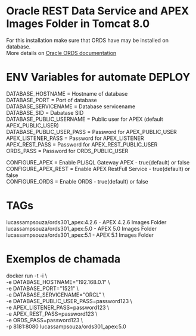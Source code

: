 # Oracle REST Data Service and APEX Images Folder in Tomcat 8.0

For this installation make sure that ORDS have may be installed on database.  
More details on [Oracle ORDS documentation](http://docs.oracle.com/cd/E56351_01/doc.30/e56293/install.htm#CHDDIFEC)

# ENV Variables for automate DEPLOY  
DATABASE_HOSTNAME = Hostname of database  
DATABASE_PORT = Port of database  
DATABASE_SERVICENAME = Database servicename  
DATABASE_SID = Dabatase SID  
DATABASE_PUBLIC_USERNAME = Public user for APEX (default APEX_PUBLIC_USER)  
DATABASE_PUBLIC_USER_PASS = Password for APEX_PUBLIC_USER  
APEX_LISTENER_PASS = Password for APEX_LISTENER  
APEX_REST_PASS = Password for APEX_REST_PUBLIC_USER  
ORDS_PASS = Password for ORDS_PUBLIC_USER  
  
CONFIGURE_APEX = Enable PL/SQL Gateway APEX - true(default) or false  
CONFIGURE_APEX_REST = Enable APEX RestFull Service - true(default) or false  
CONFIGURE_ORDS = Enable ORDS - true(default) or false  
  
# TAGs
lucassampsouza/ords301_apex:4.2.6 - APEX 4.2.6 Images Folder  
lucassampsouza/ords301_apex:5.0   - APEX 5.0 Images Folder  
lucassampsouza/ords301_apex:5.1   - APEX 5.1 Images Folder  
  
  
# Exemplos de chamada
docker run -t -i \  
	-e DATABASE_HOSTNAME="192.168.0.1" \  
	-e DATABASE_PORT="1521" \  
	-e DATABASE_SERVICENAME="ORCL" \  
	-e DATABASE_PUBLIC_USER_PASS=password123 \  
	-e APEX_LISTENER_PASS=password123 \  
	-e APEX_REST_PASS=password123 \  
	-e ORDS_PASS=password123 \  
	-p 8181:8080 lucassampsouza/ords301_apex:5.0  